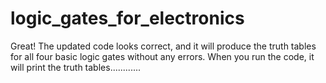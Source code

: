 # logic_gates_for_electronics
Great! The updated code looks correct, and it will produce the truth tables for all four basic logic gates without any errors. When you run the code, it will print the truth tables............
